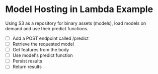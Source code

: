 # Model Hosting in Lambda Example

Using S3 as a repository for binary assets (models), load models on demand and use their predict functions.

- [ ] Add a POST endpoint called /predict
- [ ] Retrieve the requested model
- [ ] Get features from the body
- [ ] Use model's predict function
- [ ] Persist results
- [ ] Return results
